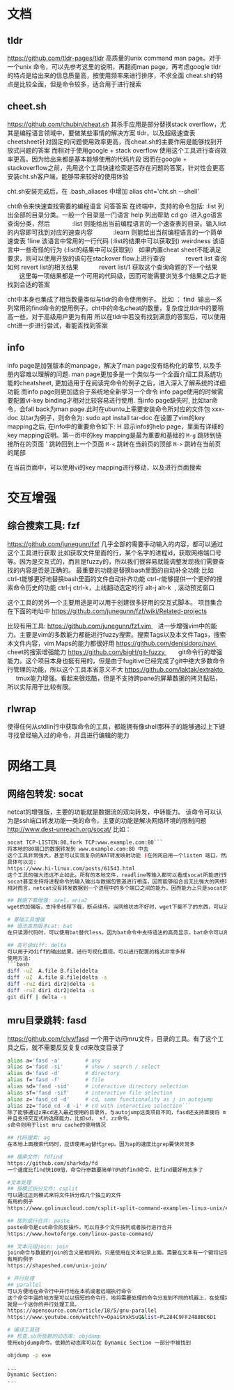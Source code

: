 # 文档
## tldr
https://github.com/tldr-pages/tldr
高质量的unix command man page。对于一个unix 命令，可以先参考这里的说明，再翻阅man page，再考虑google
tldr的特点是给出来的信息质量高，按使用频率来进行排序，不求全面
cheat.sh的特点是比较全面，但是命令较多，适合用于进行搜索 

## cheet.sh
https://github.com/chubin/cheat.sh
其杀手应用是部分替换stack overflow，尤其是编程语言领域中，要做某些事情的解决方案
tldr，以及超级速查表cheetsheet针对固定的问题使用效率更高，而cheat.sh的主要作用是能够找到开放式问题的答案
而相对于使用google + stack overflow 使用这个工具进行查询效率更高。因为给出来都是基本能够使用的代码片段
因而在google + stackoverflow之前，先用这个工具快速检索是否存在问题的答案，针对性会更高
安装cht.sh客户端，能够带来较好的使用体验

cht.sh安装完成后，在
.bash_aliases 中增加
alias cht='cht.sh --shell'

cht命令来快速查找需要的编程语言 问答答案
在终端中，支持的命令包括:
:list 列出全部的目录分类。一般一个目录是一门语言
help 列出帮助
cd go  进入go语言查询分类，然后 
           :list 则能给出当前编程语言的一个速查表的目录。输入list的内容即可找到对应的速查内容
           :learn 则能给出当前编程语言的一个简单速查表
           1line 该语言中常用的一行代码 (:list的结果中可以获取到)
           weirdness 该语言中一些奇怪的行为 (:list的结果中可以获取到）
           如果内置cheat sheet不能满足要求，则可以使用开放的语句在stackover flow上进行查询
           revert list 查询如何 revert list的相关结果
           revert list/1 获取这个查询命题的下一个结果 
           这里每一项结果都是一个可用的代码级，因而可能需要浏览多个结果之后才能找到合适的答案

cht中本身也集成了相当数量类似与tldr的命令使用例子。
比如 ： find  输出一系列常用的find命令的使用例子。cht中的命名cheat的数量，复杂度比tldr中的要稍高一些，对于高级用户更为有用
所以在tldr中若没有找到满意的答案后，可以使用cht进一步进行尝试，看能否找到答案

## info
info page是加强版本的manpage，解决了man page没有结构化的章节, 以及手册内容难以理解的问题.
man page更加多是一个类似与一个全面介绍工具系统功能的cheatsheet, 更加适用于在阅读完命令的例子之后，进入深入了解系统的详细功能
而info page则更加适合于系统地全新学习一个命令
info page使用的时候需要配置vi-key binding才相对比较容易进行使用.
当info page缺失时, 比如tar命令，会fall back为man page.此时在ubuntu上需要安装命令所对应的文件包 xxx-doc
以tar为例子，则命令为: sudo apt install tar-doc
在设置了vim的key mapping之后, 在info中的重要命令如下:
H      显示info的help page，里面有详细的key mapping说明。第一页中的key mapping是最为重要和基础的
`M-g`    跳转到链接所在的页面
'      跳转回到上一个页面
`M-<`    跳转在当前页的顶部
`M->`    跳转在当前页的尾部

在当前页面中，可以使用vi的key mapping进行移动，以及进行页面搜索

# 交互增强
## 综合搜索工具: fzf
https://github.com/junegunn/fzf
几乎全部的需要手动输入的内容，都可以通过这个工具进行获取
比如获取文件里面的行，某个名字的进程id，获取网络端口号等。因为是交互式的，而且是fuzzy的，所以我们很容易就能调整发现我们需要查找的内容是否是正确的。
最重要的功能是替换bash里面的自动补全功能
比如 ctrl-t能够更好地替换bash里面的文件自动补齐功能
ctrl-r能够提供一个更好的搜索命令历史的功能
ctrl-j ctrl-k，上线翻动选定的行
alt-j alt-k  , 滚动预览窗口

这个工具的另外一个主要用途是可以用于创建很多好用的交互式脚本。
项目集合在下面的地址中
https://github.com/junegunn/fzf/wiki/Related-projects

比较有用工具:
https://github.com/junegunn/fzf.vim    进一步增强vim中的能力。主要是vim的多数能力都能进行fuzzy搜索。搜索Tags以及本文件Tags，搜索本文件内容，vim Maps的能力都很好用
https://github.com/denisidoro/navi      cheet的搜索增强能力
https://github.com/bigH/git-fuzzy        git命令行的增强能力。这个项目本身也挺有用的，但是由于fugitive已经完成了git中绝大多数命令行管理的功能，所以这个工具本省意义不大
https://github.com/laktak/extrakto       tmux能力增强。看起来很炫酷，但是不支持跨pane的屏幕数据的拷贝黏贴，所以实际用于比较有限。

## rlwrap
使得任何从stdlin行中获取命令的工具，都能拥有像shell那样子的能够通过上下键寻找曾经输入过的命令，并且进行编辑的能力


# 网络工具
## 网络包转发: socat
netcat的增强版，主要的功能就是数据流的双向转发，中转能力。
该命令可以认为是ssh端口转发功能一类的命令，主要的功能是解决网络环境的限制问题
http://www.dest-unreach.org/socat/
比如：
```bash
socat TCP-LISTEN:80,fork TCP:www.example.com:80```
将本地的80端口的数据转发到 www.example.com:80 中去
这个工具非常强大，甚至可以实现复杂的NAT转发映射功能 (在外网启用一个listen 端口，然后通过一个中转服务器，中转到内网机器上，也就几行命令)。
具体可以见:
https://www.hi-linux.com/posts/61543.html
这个工具的强大还远不止如此。所有的本地文件，readline等输入都可以看成socat所能进行转发的东西，因而这个工具可以说是无比强大的。
socat甚至支持将进程命令的输入输出与数据包管道进行相连，因而能够组合出无比强大的网络环境
相对而言，netcat没有转发数据到一个进程中的多个端口之间的能力，因而能力上只是socat的一个子集。

## 数据下载增强: axel，aria2 
wget的加强版，支持多线程下载，断点续传。当网络状态不好时，wget下载不了的东西，可以通过axel来进行替换

# 基础工具增强
## 语法高亮版本cat: bat
在只读源代码时，可以使用bat替代less。因为bat命令中支持语法的高亮显示。bat命令可以用于解释命令 --help的输出，比less的可读性要好上很多

## 高可读diff: delta
可以用于对diff的输出结果，进行可视化展现。可以进行配置的格式非常多样
使用方法: 
```bash
diff -uZ  A.file B.file|delta
diff -uZ  A.file B.file|delta -s
diff -ruZ dir1 dir2|delta -s
diff -ruZ dir1 dir2|delta -s
git diff | delta -s
```
## mru目录跳转: fasd
https://github.com/clvv/fasd
一个用于访问mru文件，目录的工具。有了这个工具之后，就不需要反反复复cd来改变目录了
```bash
alias a='fasd -a'        # any
alias s='fasd -si'       # show / search / select
alias d='fasd -d'        # directory
alias f='fasd -f'        # file
alias sd='fasd -sid'     # interactive directory selection
alias sf='fasd -sif'     # interactive file selection
alias z='fasd_cd -d'     # cd, same functionality as j in autojump
alias zz='fasd_cd -d -i' # cd with interactive selection```
除了能够通过z来cd进入最近使用的目录外，与autojump这类项目不同，fasd还支持直接将 mru 文件，目录当作参数传给其他命令。比如 vim `f dev`。
并且支持交互式的选择能力。比如sd， sf，zz命令。
s命令则用于list mru cache的使用情况

## 代码搜索: ag
在本地上面搜索代码时，应该使用ag替代grep。因为ap的速度比grep要快非常多

## 搜索文件: fdfind
https://github.com/sharkdp/fd
一个速度比find快100倍，命令行参数要简单70%的find命令，比find要好用太多了

#文本处理
## 按模式拆分文件: csplit
可以通过正则模式来将文件拆分成几个独立的文件
有用的例子
https://www.golinuxcloud.com/csplit-split-command-examples-linux-unix/#1_csplit_based_on_regex_match

## 按列或行合并: paste
paste命令是cut命令的反操作，可以将多个文件按列或者按行进行合并
https://www.howtoforge.com/linux-paste-command/

## 文本元组join: join
join命令与数据的join的含义是相同的，只是使用在文本记录上面。需要在文本有一个键将记录给串联起来
有用的例子
https://shapeshed.com/unix-join/

# 并行处理
## parallel
可以方便地在命令行中并行地在本机或者远端执行命令
这个命令牛逼的地方是可以以很短的命令行，地将需要处理的命令分发到不同的机器上，在处理完成之后再传输到本地
就是一个迷你的并行处理工具。
https://opensource.com/article/18/5/gnu-parallel
https://www.youtube.com/watch?v=OpaiGYxkSuQ&list=PL284C9FF2488BC6D1

# 编译工具链
## 检查.so所依赖的动态库: objdump
使用objdump命令。依赖的动态库可以在 Dynamic Section 一部分中被找到

objdump -p exe

...
Dynamic Section:
...
